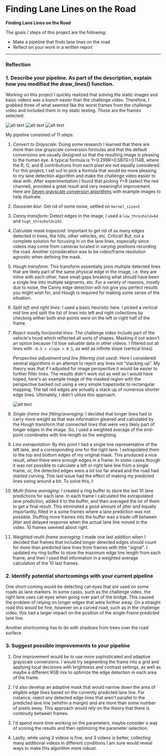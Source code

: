 # **Finding Lane Lines on the Road**

**Finding Lane Lines on the Road**

The goals / steps of this project are the following:
* Make a pipeline that finds lane lines on the road
* Reflect on your work in a written report


[//]: # (Image References)

[image1]: ./examples/grayscale.jpg "Grayscale"
[challenge1]: ./writeup_images/challenge1.jpg "Challenge1"
[challenge2]: ./writeup_images/challenge2.jpg "Challenge1"
[challenge3]: ./writeup_images/challenge3.jpg "Challenge1"
[perspective]: ./writeup_images/perspective_adjustment.jpg "Perspective Adjustment"

---

### Reflection

### 1. Describe your pipeline. As part of the description, explain how you modified the draw_lines() function.

Working on this project I quickly realized that solving the static images and basic videos was a bunch easier than the challenge video. Therefore, I grabbed three of what seemed like the worst frames from the challenge video and included them in my static testing. These are the frames selected:

![alt text][challenge1]
![alt text][challenge2]
![alt text][challenge3]

My pipeline consisted of 11 steps:

1. *Convert to Grayscale*: Doing some research I learned that there are more than one grayscale conversion formulas and that the default conversions are usually designed so that the resulting image is pleasing to the human eye. A typical formula is Y=0.299R+0.587G+0.114B, where the R, G, and B contributions from each pixel are not equally considered. For this project, I set out to pick a formula that would be more pleasing to my lane detection algorithm and make the challenge video easier to deal with. After experimentation I found that picking Y=R (select the red channel), provided a great result and very meaningful improvement. Here are [Seven grayscale conversion algorithms](http://www.tannerhelland.com/3643/grayscale-image-algorithm-vb6/) with example images to help illustrate.

1. *Gaussian blur*: Get rid of some noise, settled on `kernel_size=5`

1. *Canny transform*: Detect edges in the image, I used a `low_threshold=64` and `high_threshold=192`.

1. *Calculate mask trapezoid*: Important to get rid of as many edges detected in trees, the hills, other vehicles, etc. Critical! But, not a complete solution for focusing in on the lane lines, especially since videos may come from cameras located in varying positions recording the road. Another consideration was to be video/frame resolution agnostic when defining the mask.

1. *Hough transform*: This transform essentially joins multiple detected lines that are likely part of the same physical edge in the image, i.e. they are inline with each other, have small gaps breaking what should have been a single line into multiple segments, etc. For a variety of reasons, mostly due to noise, the Canny edge detection will not give you perfect results you might wish for, and Hough is required for making some sense of the situation.

1. *Split left and right lines*: I used a basic heuristic here. I picked a vertical mid line and split the list of lines into left and right collections by checking wither both end-points were on the left or right half of the frame.

1. *Reject mostly horizontal lines*: The challenge video include part of the vehicle's hood which reflected all sorts of shapes. Masking it out wasn't an option because I'd lose valuable data in other videos. I filtered out all lines with `-0.5 < slope < 0.5`, as well as infinite slope (vertical lines)

    *Perspective adjustment and line filtering (not used)*: Here I considered several algorithms in an attempt to reject any lines not "stacking up". My theory was that if I adjusted for image perspective it would be easier to further filter lines. The results didn't work out as well as I would have hoped, here's an example image of the masked region with the perspective backed out using a very simple trapezoidal to rectangular mapping. The tall red edges are actually a stack up of numerous shorter edge lines. Ultimately, I didn't utilize this approach.

    ![alt text][perspective]

1. *Single-frame line fitting/averaging*: I decided that longer lines had to carry more weight as that was information gleaned and calculated by the Hough transform that connected lines that were very likely part of longer edges in the image. So, I used a weighted average of the end-point coordinates with line-length as the weighting.

1. *Line extrapolation*: By this point I had a single line representative of the left lane, and a corresponding one for the right lane. I extrapolated them to the top and bottom edges of my original mask. This produced a nice result, when there were enough edges in a frame. In some cases though it was not possible to calculate a left or right lane line from a single frame, or, the detected edges were a bit too far ahead and the road had started curving. This last issue had the effect of making my predicted lines swing around a bit. To solve this, I:

1. *Multi-frame averaging*: I created a ring buffer to store the last 10 lane predictions for each lane. In each frame I calculated the extrapolated lane prediction, added it to the buffer, and then averaged the lot of them to get a final result. This eliminated a good amount of jitter and equally importantly, filled in a some frames where a lane prediction was not possible. Stuffing more frames into the buffer was a trade-off between jitter and delayed response when the actual lane line moved in the video. 10 frames seemed about right.

1. *Weighted-multi-frame averaging*: I made one last addition when I decided that frames that included longer detected edges should count for more than predicted lane lines from frames with little "signal". I updated my ring buffer to store the maximum edge line length from each frame, and then I used that information in a weighted average calculation of the 10 last frames.

### 2. Identify potential shortcomings with your current pipeline

One short-coming would be detecting cat-eyes that are used on some roads as lane markers. In some cases, such as the challenge video, the right lane uses cat-eyes when going over part of the bridge. This caused the problem of relying on longer edges that were further away. On a straight road this would be fine, however on a curved road, such as in the challenge video, this had a larger impact on the position of the single-frame predicted lane line.

Another shortcoming has to do with shadows from trees over the road surface.

### 3. Suggest possible improvements to your pipeline

1. One improvement would be to use more sophisticated and adaptive grayscale conversions. I would try segmenting the frame into a grid and applying local decisions with brightness and contrast settings, as well as maybe a different RGB mix to optimize the edge detection in each area of the frame.

1. I'd also develop an adaptive mask that would narrow down the area of eligible edge lines based on the currently predicted lane line. For instance, reject any detected edge lines that aren't parallel to the predicted lane line (whithin a margin) and are more than some number of pixels away. This approach would rely on the theory that there is continuity between frames.

1. I'd spend more time working on the parameters, maybe consider a way of scoring the results and then optimizing the parameter selection.

1. Lastly, while using 2 videos is fine, and 3 videos is better, collecting many additional videos in different conditions I am sure would reveal ways to make this algorithm more robust.